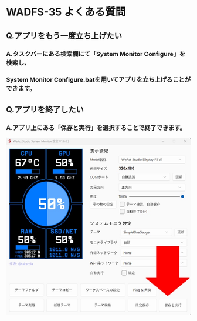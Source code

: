# WADFS-35 よくある質問

## Q.アプリをもう一度立ち上げたい

### A.タスクバーにある検索欄にて「System Monitor Configure」を検索し、
###       System Monitor Configure.batを用いてアプリを立ち上げることができます。




## Q.アプリを終了したい

### A.アプリ上にある「保存と実行」を選択することで終了できます。
![](img/appDrop.png)
